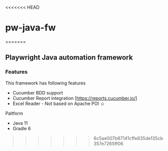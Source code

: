 <<<<<<< HEAD
# pw-java-fw
=======
## Playwright Java automation framework
[Why Playwright]: https://playwright.dev/java/docs/why-playwright

### Features
This framework has following features

- Cucumber BDD support
- Cucumber Report integration [https://reports.cucumber.io/]
- Excel Reader - Not based on Apache POI :relaxed: 

Paltform
- Java 11
- Gradle 6

>>>>>>> 6c5ae007b87141cffe835de135cb357e7265ff06
